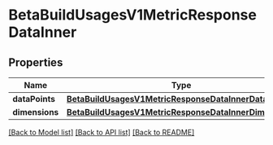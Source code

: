 # BetaBuildUsagesV1MetricResponseDataInner

## Properties
Name | Type | Description | Notes
------------ | ------------- | ------------- | -------------
**dataPoints** | [**BetaBuildUsagesV1MetricResponseDataInnerDataPoints**](BetaBuildUsagesV1MetricResponseDataInnerDataPoints.md) |  | [optional] 
**dimensions** | [**BetaBuildUsagesV1MetricResponseDataInnerDimensions**](BetaBuildUsagesV1MetricResponseDataInnerDimensions.md) |  | [optional] 

[[Back to Model list]](../README.md#documentation-for-models) [[Back to API list]](../README.md#documentation-for-api-endpoints) [[Back to README]](../README.md)


